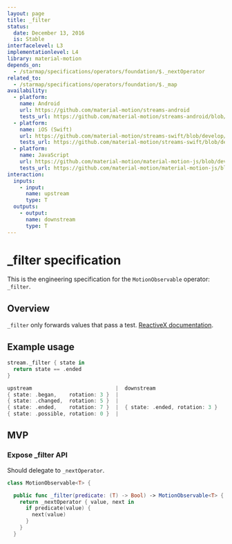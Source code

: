 ```yaml
---
layout: page
title: _filter
status:
  date: December 13, 2016
  is: Stable
interfacelevel: L3
implementationlevel: L4
library: material-motion
depends_on:
  - /starmap/specifications/operators/foundation/$._nextOperator
related_to:
  - /starmap/specifications/operators/foundation/$._map
availability:
  - platform:
    name: Android
    url: https://github.com/material-motion/streams-android
    tests_url: https://github.com/material-motion/streams-android/blob/develop/library/src/test/java/com/google/android/material/motion/streams/MotionObservableTests.java
  - platform:
    name: iOS (Swift)
    url: https://github.com/material-motion/streams-swift/blob/develop/src/operators/foundation/_filter.swift
    tests_url: https://github.com/material-motion/streams-swift/blob/develop/tests/unit/operator/_filterTests.swift
  - platform:
    name: JavaScript
    url: https://github.com/material-motion/material-motion-js/blob/develop/packages/streams/src/MotionObservable.ts
    tests_url: https://github.com/material-motion/material-motion-js/blob/develop/packages/streams/src/__tests__/MotionObservable-filter.test.ts
interaction:
  inputs:
    - input:
      name: upstream
      type: T
  outputs:
    - output:
      name: downstream
      type: T
---
```


# _filter specification

This is the engineering specification for the `MotionObservable` operator: `_filter`.

## Overview

`_filter` only forwards values that pass a test. [ReactiveX documentation](http://reactivex.io/documentation/operators/filter.html).

## Example usage

```swift
stream._filter { state in
  return state == .ended
}

upstream                           |  downstream
{ state: .began,    rotation: 3 }  |
{ state: .changed,  rotation: 5 }  |
{ state: .ended,    rotation: 7 }  |  { state: .ended, rotation: 3 }
{ state: .possible, rotation: 0 }  |
```

## MVP

### Expose _filter API

Should delegate to `_nextOperator`.

```swift
class MotionObservable<T> {

  public func _filter(predicate: (T) -> Bool) -> MotionObservable<T> {
    return _nextOperator { value, next in
      if predicate(value) {
        next(value)
      }
    }
  }
```
